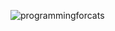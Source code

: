 ![programmingforcats](https://user-images.githubusercontent.com/68444929/176884335-145cd02e-bfef-44c1-b84f-1b6ff43cf412.png)
